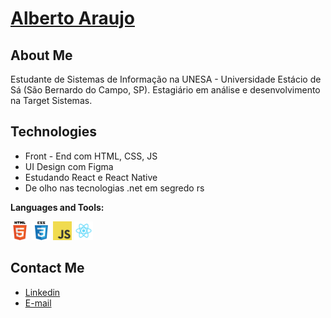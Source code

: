 # <a href="https://www.linkedin.com/in/albertoaraujodev/">Alberto Araujo</a>

## About Me

Estudante de Sistemas de Informação na UNESA - Universidade Estácio de Sá (São Bernardo do Campo, SP).
Estagiário em análise e desenvolvimento na Target Sistemas.

## Technologies

- Front - End com HTML, CSS, JS
- UI Design com Figma
- Estudando React e React Native
- De olho nas tecnologias .net em segredo rs

**Languages and Tools:**

<code><img height="30" src="https://raw.githubusercontent.com/github/explore/80688e429a7d4ef2fca1e82350fe8e3517d3494d/topics/html/html.png"></code>
<code><img height="30" src="https://raw.githubusercontent.com/github/explore/80688e429a7d4ef2fca1e82350fe8e3517d3494d/topics/css/css.png"></code>
<code><img height="30" src="https://raw.githubusercontent.com/github/explore/80688e429a7d4ef2fca1e82350fe8e3517d3494d/topics/javascript/javascript.png"></code>
<code><img height="30" src="https://raw.githubusercontent.com/github/explore/80688e429a7d4ef2fca1e82350fe8e3517d3494d/topics/react/react.png"></code>

## Contact Me

- <a href="https://www.linkedin.com/in/albertoaraujodev/">Linkedin</a>
- <a href="mailto:albertoaraujo.dev@gmail.com">E-mail</a>
</div>
